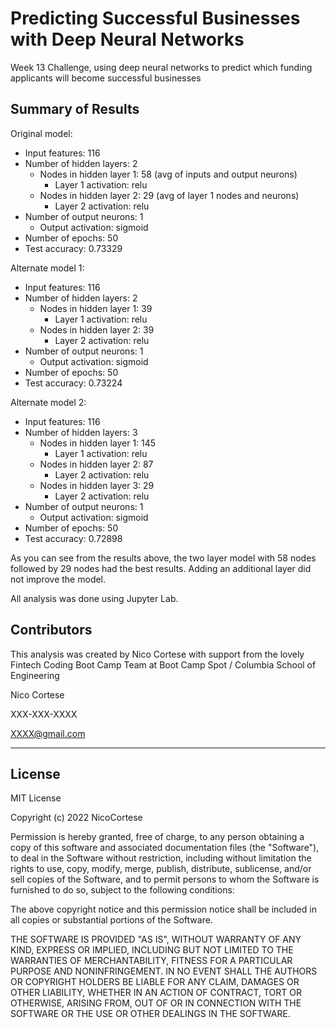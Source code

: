 # Predicting Successful Businesses with Deep Neural Networks
Week 13 Challenge, using deep neural networks to predict which funding applicants will become successful businesses

## Summary of Results

Original model:

- Input features: 116
- Number of hidden layers: 2
    - Nodes in hidden layer 1: 58 (avg of inputs and output neurons)
        - Layer 1 activation: relu
    - Nodes in hidden layer 2: 29 (avg of layer 1 nodes and neurons)
        - Layer 2 activation: relu
- Number of output neurons: 1
    - Output activation: sigmoid
- Number of epochs: 50
- Test accuracy: 0.73329

Alternate model 1:

- Input features: 116
- Number of hidden layers: 2
    - Nodes in hidden layer 1: 39
        - Layer 1 activation: relu
    - Nodes in hidden layer 2: 39
        - Layer 2 activation: relu
- Number of output neurons: 1
    - Output activation: sigmoid
- Number of epochs: 50
- Test accuracy: 0.73224

Alternate model 2:

- Input features: 116
- Number of hidden layers: 3
    - Nodes in hidden layer 1: 145
        - Layer 1 activation: relu
    - Nodes in hidden layer 2: 87
        - Layer 2 activation: relu
    - Nodes in hidden layer 3: 29
        - Layer 2 activation: relu
- Number of output neurons: 1
    - Output activation: sigmoid
- Number of epochs: 50
- Test accuracy: 0.72898


As you can see from the results above, the two layer model with 58 nodes followed by 29 nodes had the best results. Adding an additional layer did not improve the model. 
    

All analysis was done using Jupyter Lab.

## Contributors

This analysis was created by Nico Cortese with support from the lovely Fintech Coding Boot Camp Team at Boot Camp Spot / Columbia School of Engineering

Nico Cortese

XXX-XXX-XXXX

XXXX@gmail.com

---

## License

MIT License

Copyright (c) 2022 NicoCortese

Permission is hereby granted, free of charge, to any person obtaining a copy
of this software and associated documentation files (the "Software"), to deal
in the Software without restriction, including without limitation the rights
to use, copy, modify, merge, publish, distribute, sublicense, and/or sell
copies of the Software, and to permit persons to whom the Software is
furnished to do so, subject to the following conditions:

The above copyright notice and this permission notice shall be included in all
copies or substantial portions of the Software.

THE SOFTWARE IS PROVIDED "AS IS", WITHOUT WARRANTY OF ANY KIND, EXPRESS OR
IMPLIED, INCLUDING BUT NOT LIMITED TO THE WARRANTIES OF MERCHANTABILITY,
FITNESS FOR A PARTICULAR PURPOSE AND NONINFRINGEMENT. IN NO EVENT SHALL THE
AUTHORS OR COPYRIGHT HOLDERS BE LIABLE FOR ANY CLAIM, DAMAGES OR OTHER
LIABILITY, WHETHER IN AN ACTION OF CONTRACT, TORT OR OTHERWISE, ARISING FROM,
OUT OF OR IN CONNECTION WITH THE SOFTWARE OR THE USE OR OTHER DEALINGS IN THE
SOFTWARE.